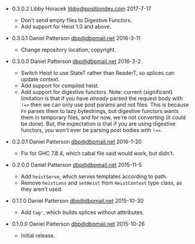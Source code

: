 * 0.3.0.2 Libby Horacek <libby@positiondev.com> 2017-7-17

  - Don't send empty files to Digestive Functors.
  - Add support for Heist 1.0 and above.

* 0.3.0.1 Daniel Patterson <dbp@dbpmail.net> 2016-3-11

  - Change repository location, copyright.

* 0.3.0.0 Daniel Patterson <dbp@dbpmail.net> 2016-3-2

  - Switch Heist to use StateT rather than ReaderT, so splices can
    update context.
  - Add support for compiled heist.
  - Add support for digestive functors. Note: current (significant)
    limitation is that if you have _already_ parsed the request body
    with `!=>` then we can only use post params and not files. This is
    because `Fn` parses them to lazy bytestrings, but digestive
    functors wants them in temporary files, and for now, we're not
    converting (it could be done). But, the expectation is that if you
    are using digestive functors, you won't ever be parsing post
    bodies with `!=>`.

* 0.2.0.1 Daniel Patterson <dbp@dbpmail.net> 2016-1-20

  - Fix for GHC 7.8.4, which cabal file said would work, but didn't.

* 0.2.0.0 Daniel Patterson <dbp@dbpmail.net> 2015-11-5

  - Add `heistServe`, which serves templates according to path.
  - Remove `heistLens` and `setHeist` from `HeistContext` type class,
    as they aren't used.

* 0.1.1.0 Daniel Patterson <dbp@dbpmail.net> 2015-10-30

  - Add `tag'`, which builds splices without atttributes.

* 0.1.0.0 Daniel Patterson <dbp@dbpmail.net> 2015-10-26

  - Initial release.
